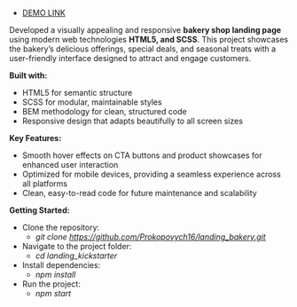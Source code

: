    - [DEMO LINK](https://Prokopovych16.github.io/landing_bakery/)

Developed a visually appealing and responsive **bakery shop landing page** using modern web technologies **HTML5, and SCSS**. This project showcases the bakery’s delicious offerings, special deals, and seasonal treats with a user-friendly interface designed to attract and engage customers.

**Built with:**
- HTML5 for semantic structure
- SCSS for modular, maintainable styles
- BEM methodology for clean, structured code
- Responsive design that adapts beautifully to all screen sizes

**Key Features:**
- Smooth hover effects on CTA buttons and product showcases for enhanced user interaction
- Optimized for mobile devices, providing a seamless experience across all platforms
- Clean, easy-to-read code for future maintenance and scalability



**Getting Started:**
- Clone the repository:
  - _git clone https://github.com/Prokopovych16/landing_bakery.git_
- Navigate to the project folder:
  - _cd landing_kickstarter_
- Install dependencies:
  - _npm install_
- Run the project:
  - _npm start_
